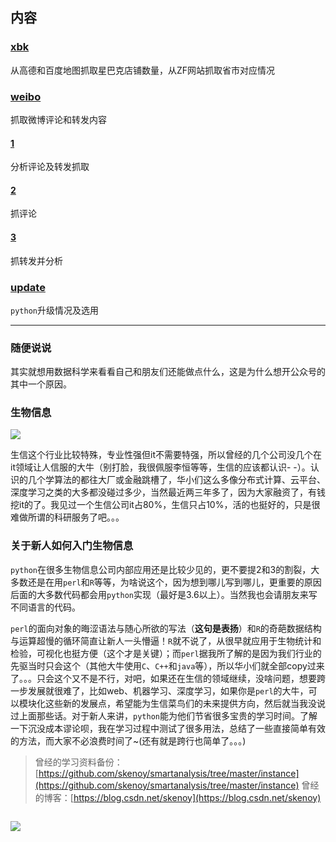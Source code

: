 ## 内容

### [xbk](xbk)
从高德和百度地图抓取星巴克店铺数量，从ZF网站抓取省市对应情况

### [weibo](weibo)
抓取微博评论和转发内容

#### [1](1)
分析评论及转发抓取
#### [2](2)
抓评论
#### [3](3)
抓转发并分析

### [update](update)
`python`升级情况及选用

---

### 随便说说

其实就想用数据科学来看看自己和朋友们还能做点什么，这是为什么想开公众号的其中一个原因。

### 生物信息

![](https://mmbiz.qpic.cn/mmbiz_png/mYJibSOraq9pCmPGjZ9qbca7AIeYQY7ldYgYmQh3icAEtz6ukhy1qW1hdU1PaVSkIicy3G5pJ47E3mtCGGDWgIp6Q/0?wx_fmt=png)

生信这个行业比较特殊，专业性强但it不需要特强，所以曾经的几个公司没几个在it领域让人信服的大牛（别打脸，我很佩服李恒等等，生信的应该都认识- -）。认识的几个学算法的都往大厂或金融跳槽了，华小们这么多像分布式计算、云平台、深度学习之类的大多都没碰过多少，当然最近两三年多了，因为大家融资了，有钱挖it的了。我见过一个生信公司it占80%，生信只占10%，活的也挺好的，只是很难做所谓的科研服务了吧。。。

### 关于新人如何入门生物信息

`python`在很多生物信息公司内部应用还是比较少见的，更不要提2和3的割裂，大多数还是在用`perl`和`R`等等，为啥说这个，因为想到哪儿写到哪儿，更重要的原因后面的大多数代码都会用`python`实现（最好是3.6以上）。当然我也会请朋友来写不同语言的代码。

`perl`的面向对象的晦涩语法与随心所欲的写法（**这句是表扬**）和`R`的奇葩数据结构与运算超慢的循环简直让新人一头懵逼！`R`就不说了，从很早就应用于生物统计和检验，可视化也挺方便（这个才是关键）；而`perl`据我所了解的是因为我们行业的先驱当时只会这个（其他大牛使用`C`、`C++`和`java`等），所以华小们就全部copy过来了。。。只会这个又不是不行，对吧，如果还在生信的领域继续，没啥问题，想要跨一步发展就很难了，比如web、机器学习、深度学习，如果你是`perl`的大牛，可以模块化这些新的发展点，希望能为生信菜鸟们的未来提供方向，然后就当我没说过上面那些话。对于新人来讲，`python`能为他们节省很多宝贵的学习时间。了解一下沉没成本谬论呗，我在学习过程中测试了很多用法，总结了一些直接简单有效的方法，而大家不必浪费时间了~(还有就是跨行也简单了。。。)

> 曾经的学习资料备份：[https://github.com/skenoy/smartanalysis/tree/master/instance](https://github.com/skenoy/smartanalysis/tree/master/instance)
> 曾经的博客：[https://blog.csdn.net/skenoy](https://blog.csdn.net/skenoy)

![]()

![](https://mmbiz.qpic.cn/mmbiz_png/mYJibSOraq9pLEwFgUObcImwB175s3Nm5eXowgRhE68Nq10K66oBpHiblP6L9XicpeKs9vqUp6NqrYoypNqP37rTA/0?wx_fmt=png)
